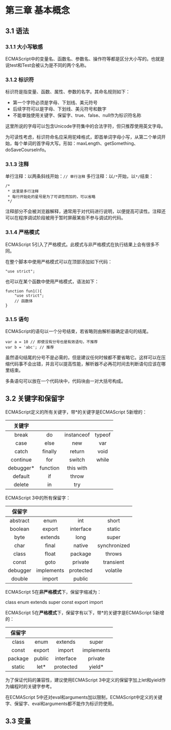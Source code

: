 # 第三章 基本概念

## 3.1 语法

### 3.1.1 大小写敏感
ECMAScript中的变量名、函数名、参数名、操作符等都是区分大小写的。也就是说test和Test会被认为是不同的两个名称。

### 3.1.2 标识符
标识符是指变量、函数、属性、参数的名字。其命名规则如下：

- 第一个字符必须是字母、下划线、美元符号
- 后续字符可以是字母、下划线、美元符号和数字
- 不能单独使用关键字、保留字、true、false、null作为标识符名称

这里所说的字母可以包含Unicode字符集中的合法字符，但只推荐使用英文字母。

为可读性考虑，标识符命名应采用驼峰格式，即首单词字母小写，从第二个单词开始，每个单词的首字母大写。形如：maxLength、getSomething、doSaveCourseInfo。

### 3.1.3 注释
单行注释：以两条斜线开始：`// 单行注释`
多行注释：以`/*`开始，以`*/`结束：
```
/*
 * 这里是多行注释
 * 每行开始处的星号是为了可读性而加的，可以省略
 */
```

注释部分不会被浏览器解释，通常用于对代码进行说明，以便提高可读性。注释还可以在程序调试阶段被用于暂时屏蔽某些不参与调试的代码。

### 3.1.4 严格模式

ECMAScript 5引入了严格模式。此模式与非严格模式在执行结果上会有很多不同。

在整个脚本中使用严格模式可以在顶部添加如下代码：

```
"use strict";
```

也可以在某个函数中使用严格模式，语法如下：

```
function fun1(){
    "use strict";
    // 函数体
}
```

### 3.1.5 语句

ECMAScript的语句以一个分号结束，若省略则由解析器确定语句的结尾。

```
var a = 10 // 即使没有分号也是有效语句，不推荐
var b = 'abc'; // 推荐
```

虽然语句结尾的分号不是必需的，但是建议任何时候都不要省略它。这样可以在压缩代码事不会出错，并且可以提高性能，解析器不必再花时间去判断语句应该在哪里结束。

多条语句可以放在一个代码块中，代码块由一对大括号构成。

## 3.2 关键字和保留字

ECMAScript定义的所有关键字，带*的关键字是ECMAScript 5新增的：

|关键字||||
|:---:|:---:|:---:|:---:|
|break| do| instanceof| typeof|
|case| else| new| var|
|catch| finally| return| void|
|continue| for| switch| while|
|debugger*| function| this with|
|default| if| throw|
|delete| in| try|

ECMAScript 3中的所有保留字：

|保留字||||
|:---:|:---:|:---:|:---:|
|abstract| enum| int| short|
|boolean| export| interface| static|
|byte| extends| long| super|
|char| final| native| synchronized|
|class| float| package| throws|
|const| goto| private| transient|
|debugger| implements| protected| volatile|
|double| import| public|

ECMAScript 5在**非严格模式**下，保留字缩减为：

class enum extends super const export import

ECMAScript 5在**严格模式**下，保留字有以下，带*的关键字是ECMAScript 5新增的：

|保留字||||
|:---:|:---:|:---:|:---:|
|class| enum| extends| super |
|const| export| import| implements |
|package| public| interface| private |
|static| let*| protected| yield*|

为了保证代码的兼容性，建议使用ECMAScript 3中定义的保留字加上let和yield作为编程时的关键字参考。

在ECMAScript 5中还对eval和arguments加以限制，ECMAScript中定义的关键字、保留字、eval和arguments都不能作为标识符使用。

## 3.3 变量

